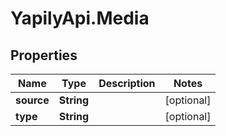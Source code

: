 # YapilyApi.Media

## Properties

Name | Type | Description | Notes
------------ | ------------- | ------------- | -------------
**source** | **String** |  | [optional] 
**type** | **String** |  | [optional] 


